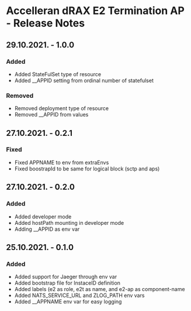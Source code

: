 # Accelleran dRAX E2 Termination AP - Release Notes

## 29.10.2021. - 1.0.0
### Added
  - Added StateFulSet type of resource
  - Added __APPID setting from ordinal number of statefulset
### Removed
  - Removed deployment type of resource
  - Removed __APPID from values

## 27.10.2021. - 0.2.1
### Fixed
  - Fixed APPNAME to env from extraEnvs
  - Fixed boostrapId to be same for logical block (sctp and aps)

## 27.10.2021. - 0.2.0
### Added
  - Added developer mode 
  - Added hostPath mounting in developer mode
  - Adding __APPID as env var

## 25.10.2021. - 0.1.0
### Added
  - Added support for Jaeger through env var
  - Added bootstrap file for InstaceID definition
  - Added labels (e2 as role, e2t as name, and e2-ap as component-name
  - Added NATS_SERVICE_URL and ZLOG_PATH env vars
  - Added __APPNAME env var for easy logging